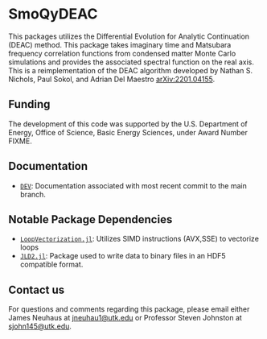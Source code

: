 # SmoQyDEAC

This packages utilizes the Differential Evolution for Analytic Continuation (DEAC) method. This package takes imaginary time and Matsubara frequency correlation functions from condensed matter Monte Carlo simulations and provides the associated spectral function on the real axis. This is a reimplementation of the DEAC algorithm developed by Nathan S. Nichols, Paul Sokol, and Adrian Del Maestro [arXiv:2201.04155](https://arxiv.org/abs/2201.04155).

## Funding

The development of this code was supported by the U.S. Department of Energy, Office of Science, Basic Energy Sciences, under Award Number FIXME.

## Documentation

- [`DEV`](https://SmoQySuite.github.io/SmoQyDEAC.jl/dev/): Documentation associated with most recent commit to the main branch.

## Notable Package Dependencies

- [`LoopVectorization.jl`](https://github.com/JuliaSIMD/LoopVectorization.jl): Utilizes SIMD instructions (AVX,SSE) to vectorize loops
- [`JLD2.jl`](https://github.com/JuliaIO/JLD2.jl): Package used to write data to binary files in an HDF5 compatible format. 


## Contact us

For questions and comments regarding this package, please email either James Neuhaus at [jneuhau1@utk.edu](mailto:jneuhau1@utk.edu) or Professor Steven Johnston at [sjohn145@utk.edu](mailto:sjohn145@utk.edu).